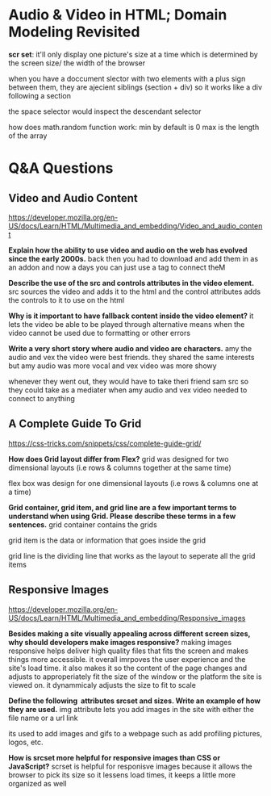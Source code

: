 # Audio & Video in HTML; Domain Modeling Revisited

**scr set**: it'll only display one picture's size at a time which is determined by the screen size/ the width of the browser

when you have a doccument slector with two elements with a plus sign between them, they are ajecient siblings (section + div) so it works like a div following a section

the space selector would inspect the descendant selector

how does math.random function work:
min by default is 0
max is the length of the array

#  Q&A Questions

## Video and Audio Content
<https://developer.mozilla.org/en-US/docs/Learn/HTML/Multimedia_and_embedding/Video_and_audio_content>

**Explain how the ability to use video and audio on the web has evolved since the early 2000s.**
back then you had to download and add them in as an addon and now a days you can just use a tag to connect theM

**Describe the use of the src and controls attributes in the video element.**
src sources the video and adds it to the html and the control attributes adds the controls to it to use on the html

**Why is it important to have fallback content inside the video element?**
it lets the video be able to be played through alternative means when the video cannot be used due to formatting or other errors

**Write a very short story where audio and video are characters.**
amy the audio and vex the video were best friends. they shared the same interests but amy audio was more vocal and vex video was more showy

whenever they went out, they would have to take theri friend sam src so they could take as a mediater when amy audio and vex video needed to connect to anything

## A Complete Guide To Grid
<https://css-tricks.com/snippets/css/complete-guide-grid/>

**How does Grid layout differ from Flex?**
grid was designed for two dimensional layouts (i.e rows & columns together at the same time)

flex box was design for one dimensional layouts (i.e rows & columns one at a time)

**Grid container, grid item, and grid line are a few important terms to understand when using Grid. Please describe these terms in a few sentences.**
grid container contains the grids

grid item is the data or information that goes inside the grid

grid line is the dividing line that works as the layout to seperate all the grid items

## Responsive Images
<https://developer.mozilla.org/en-US/docs/Learn/HTML/Multimedia_and_embedding/Responsive_images>

**Besides making a site visually appealing across different screen sizes, why should developers make images responsive?**
making images responsive helps deliver high quality files that fits the screen and makes things more accessible. it overall imrpoves the user experience and the site's load time. it also makes it so the content of the page changes and adjusts to approperiately fit the size of the window or the platform the site is viewed on. it dynammicaly adjusts the size to fit to scale

**Define the following <img> attributes srcset and sizes. Write an example of how they are used.**
img attribute lets you add images in the site with either the file name or a url link

its used to add images and gifs to a webpage such as add profiling pictures, logos, etc.

**How is srcset more helpful for responsive images than CSS or JavaScript?**
scrset is helpful for responisve images because it allows the browser to pick its size so it lessens load times, it keeps a little more organized as well